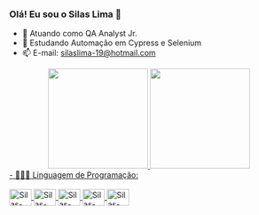 ### Olá! Eu sou o Silas Lima 👋

- 🔭 Atuando como QA Analyst Jr.
- 🌱 Estudando Automação em Cypress e Selenium
- 📫 E-mail: silaslima-19@hotmail.com

<div align="center">
  <a href="https://github.com/Silas-assis">
  <img height="180em" src="https://github-readme-stats.vercel.app/api?username=Silas-assis&show_icons=true&theme=dark&include_all_commits=true&count_private=true"/>
  <img height="180em" src="https://github-readme-stats.vercel.app/api/top-langs/?username=Silas-assis&layout=compact&langs_count=7&theme=dark"/>
</div>
- 👨🏻‍💻 Linguagem de Programação:
<div style="display: inline_block"><br>
  <img align="center" alt="Silas-Java" height="30" width="40" src="https://cdn.jsdelivr.net/gh/devicons/devicon/icons/java/java-original-wordmark.svg">
  <img align="center" alt="Silas-Python" height="30" width="40" src="https://cdn.jsdelivr.net/gh/devicons/devicon/icons/python/python-original.svg">
  <img align="center" alt="Silas-Js" height="30" width="40" src="https://cdn.jsdelivr.net/gh/devicons/devicon/icons/javascript/javascript-original.svg">
  <img align="center" alt="Silas-PostgreSQL" height="30" width="40" src="https://cdn.jsdelivr.net/gh/devicons/devicon/icons/postgresql/postgresql-original.svg">
  <img align="center" alt="Silas-AWS" height="30" width="40" src="https://cdn.jsdelivr.net/gh/devicons/devicon/icons/amazonwebservices/amazonwebservices-original.svg">
 
</div>
